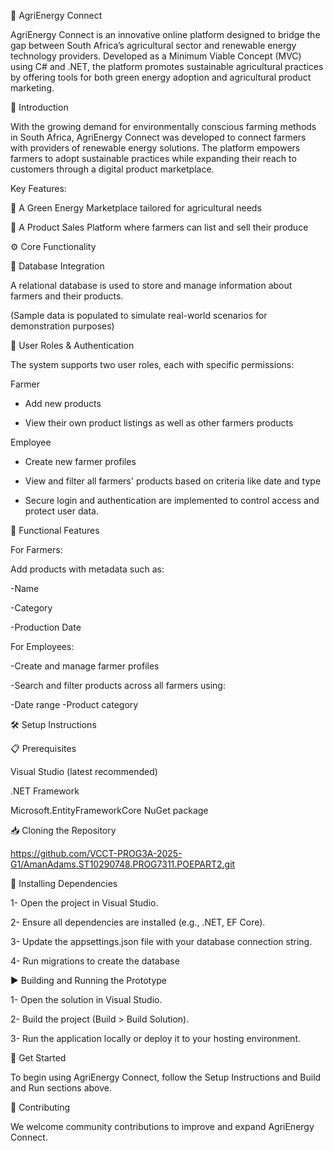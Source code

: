 🌱 AgriEnergy Connect

AgriEnergy Connect is an innovative online platform designed to bridge the gap between South Africa’s agricultural sector and renewable energy technology providers. Developed as a Minimum Viable Concept (MVC) using C# and .NET, the platform promotes sustainable agricultural practices by offering tools for both green energy adoption and agricultural product marketing.

🚀 Introduction

With the growing demand for environmentally conscious farming methods in South Africa, AgriEnergy Connect was developed to connect farmers with providers of renewable energy solutions. The platform empowers farmers to adopt sustainable practices while expanding their reach to customers through a digital product marketplace.

Key Features:

🌿 A Green Energy Marketplace tailored for agricultural needs

🧺 A Product Sales Platform where farmers can list and sell their produce

⚙️ Core Functionality

🔗 Database Integration

A relational database is used to store and manage information about farmers and their products.

(Sample data is populated to simulate real-world scenarios for demonstration purposes)

👥 User Roles & Authentication

The system supports two user roles, each with specific permissions:

Farmer	

- Add new products
  
- View their own product listings as well as other farmers products

  
Employee

- Create new farmer profiles
  
- View and filter all farmers' products based on criteria like date and type
  
- Secure login and authentication are implemented to control access and protect user data.

🧰 Functional Features

For Farmers:

Add products with metadata such as:

-Name

-Category

-Production Date


For Employees:

-Create and manage farmer profiles

-Search and filter products across all farmers using:

 -Date range
 -Product category

🛠️ Setup Instructions

📋 Prerequisites

Visual Studio (latest recommended)

.NET Framework

Microsoft.EntityFrameworkCore NuGet package

📥 Cloning the Repository

https://github.com/VCCT-PROG3A-2025-G1/AmanAdams.ST10290748.PROG7311.POEPART2.git

🔧 Installing Dependencies

1- Open the project in Visual Studio.

2- Ensure all dependencies are installed (e.g., .NET, EF Core).

3- Update the appsettings.json file with your database connection string.

4- Run migrations to create the database

▶️ Building and Running the Prototype

1- Open the solution in Visual Studio.

2- Build the project (Build > Build Solution).

3- Run the application locally or deploy it to your hosting environment.

🚀 Get Started

To begin using AgriEnergy Connect, follow the Setup Instructions and Build and Run sections above.

🤝 Contributing

We welcome community contributions to improve and expand AgriEnergy Connect.

